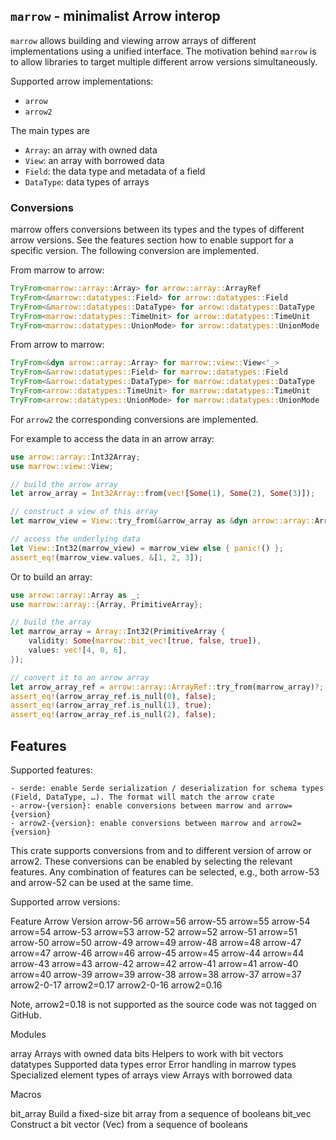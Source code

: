 ## `marrow` - minimalist Arrow interop

`marrow` allows building and viewing arrow arrays of different implementations using a unified interface. The motivation behind `marrow` is to allow libraries to target multiple different arrow versions simultaneously.

Supported arrow implementations:

-   `arrow`
-   `arrow2`

The main types are

-   `Array`: an array with owned data
-   `View`: an array with borrowed data
-   `Field`: the data type and metadata of a field
-   `DataType`: data types of arrays

### Conversions

marrow offers conversions between its types and the types of different arrow versions. See the features section how to enable support for a specific version. The following conversion are implemented.

From marrow to arrow:
```rust
TryFrom<marrow::array::Array> for arrow::array::ArrayRef
TryFrom<&marrow::datatypes::Field> for arrow::datatypes::Field
TryFrom<&marrow::datatypes::DataType> for arrow::datatypes::DataType
TryFrom<marrow::datatypes::TimeUnit> for arrow::datatypes::TimeUnit
TryFrom<marrow::datatypes::UnionMode> for arrow::datatypes::UnionMode
```
From arrow to marrow:
```rust
TryFrom<&dyn arrow::array::Array> for marrow::view::View<'_>
TryFrom<&arrow::datatypes::Field> for marrow::datatypes::Field
TryFrom<&arrow::datatypes::DataType> for marrow::datatypes::DataType
TryFrom<arrow::datatypes::TimeUnit> for marrow::datatypes::TimeUnit
TryFrom<arrow::datatypes::UnionMode> for marrow::datatypes::UnionMode
```
For `arrow2` the corresponding conversions are implemented.

For example to access the data in an arrow array:

```rust
use arrow::array::Int32Array;
use marrow::view::View;

// build the arrow array
let arrow_array = Int32Array::from(vec![Some(1), Some(2), Some(3)]);

// construct a view of this array
let marrow_view = View::try_from(&arrow_array as &dyn arrow::array::Array)?;

// access the underlying data
let View::Int32(marrow_view) = marrow_view else { panic!() };
assert_eq!(marrow_view.values, &[1, 2, 3]);
```

Or to build an array:

```rust
use arrow::array::Array as _;
use marrow::array::{Array, PrimitiveArray};

// build the array
let marrow_array = Array::Int32(PrimitiveArray {
    validity: Some(marrow::bit_vec![true, false, true]),
    values: vec![4, 0, 6],
});

// convert it to an arrow array
let arrow_array_ref = arrow::array::ArrayRef::try_from(marrow_array)?;
assert_eq!(arrow_array_ref.is_null(0), false);
assert_eq!(arrow_array_ref.is_null(1), true);
assert_eq!(arrow_array_ref.is_null(2), false);
```

## Features


Supported features:

    - serde: enable Serde serialization / deserialization for schema types (Field, DataType, …). The format will match the arrow crate
    - arrow-{version}: enable conversions between marrow and arrow={version}
    - arrow2-{version}: enable conversions between marrow and arrow2={version}

This crate supports conversions from and to different version of arrow or arrow2. These conversions can be enabled by selecting the relevant features. Any combination of features can be selected, e.g., both arrow-53 and arrow-52 can be used at the same time.

Supported arrow versions:

Feature	Arrow Version
arrow-56	arrow=56
arrow-55	arrow=55
arrow-54	arrow=54
arrow-53	arrow=53
arrow-52	arrow=52
arrow-51	arrow=51
arrow-50	arrow=50
arrow-49	arrow=49
arrow-48	arrow=48
arrow-47	arrow=47
arrow-46	arrow=46
arrow-45	arrow=45
arrow-44	arrow=44
arrow-43	arrow=43
arrow-42	arrow=42
arrow-41	arrow=41
arrow-40	arrow=40
arrow-39	arrow=39
arrow-38	arrow=38
arrow-37	arrow=37
arrow2-0-17	arrow2=0.17
arrow2-0-16	arrow2=0.16

Note, arrow2=0.18 is not supported as the source code was not tagged on GitHub.

Modules

array
    Arrays with owned data
bits
    Helpers to work with bit vectors
datatypes
    Supported data types
error
    Error handling in marrow
types
    Specialized element types of arrays
view
    Arrays with borrowed data

Macros

bit_array
    Build a fixed-size bit array from a sequence of booleans
bit_vec
    Construct a bit vector (Vec<u8>) from a sequence of booleans
